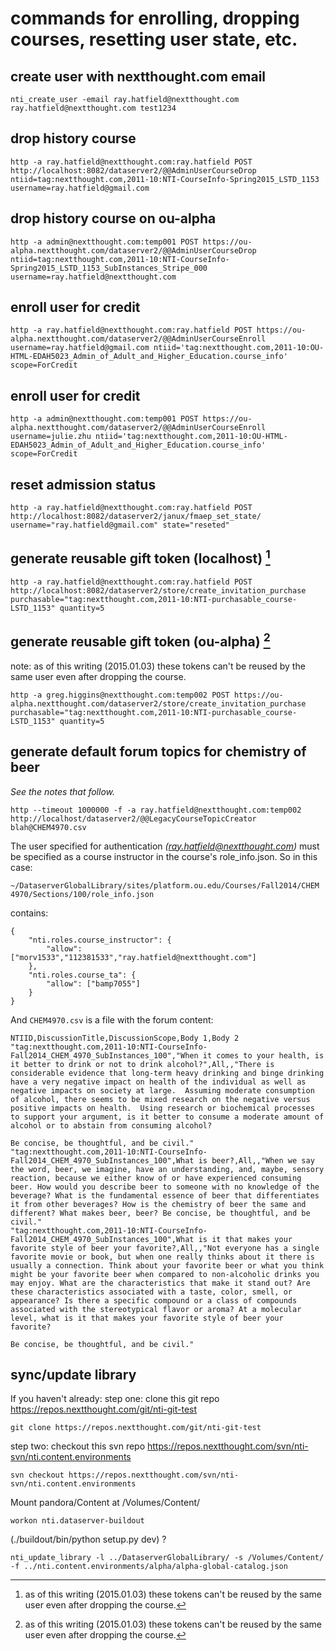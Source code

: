 # commands for enrolling, dropping courses, resetting user state, etc. 

## create user with nextthought.com email
    nti_create_user -email ray.hatfield@nextthought.com ray.hatfield@nextthought.com test1234

## drop history course

    http -a ray.hatfield@nextthought.com:ray.hatfield POST http://localhost:8082/dataserver2/@@AdminUserCourseDrop  ntiid=tag:nextthought.com,2011-10:NTI-CourseInfo-Spring2015_LSTD_1153 username=ray.hatfield@gmail.com

## drop history course on ou-alpha

    http -a admin@nextthought.com:temp001 POST https://ou-alpha.nextthought.com/dataserver2/@@AdminUserCourseDrop ntiid=tag:nextthought.com,2011-10:NTI-CourseInfo-Spring2015_LSTD_1153_SubInstances_Stripe_000 username=ray.hatfield@nextthought.com

## enroll user for credit

    http -a ray.hatfield@nextthought.com:ray.hatfield POST https://ou-alpha.nextthought.com/dataserver2/@@AdminUserCourseEnroll username=ray.hatfield@gmail.com ntiid='tag:nextthought.com,2011-10:OU-HTML-EDAH5023_Admin_of_Adult_and_Higher_Education.course_info' scope=ForCredit

## enroll user for credit

    http -a admin@nextthought.com:temp001 POST https://ou-alpha.nextthought.com/dataserver2/@@AdminUserCourseEnroll username=julie.zhu ntiid='tag:nextthought.com,2011-10:OU-HTML-EDAH5023_Admin_of_Adult_and_Higher_Education.course_info' scope=ForCredit

## reset admission status

    http -a ray.hatfield@nextthought.com:ray.hatfield POST http://localhost:8082/dataserver2/janux/fmaep_set_state/ username="ray.hatfield@gmail.com" state="reseted"

## generate reusable gift token (localhost) [^notresuablebysameuser]

    http -a ray.hatfield@nextthought.com:ray.hatfield POST http://localhost:8082/dataserver2/store/create_invitation_purchase purchasable="tag:nextthought.com,2011-10:NTI-purchasable_course-LSTD_1153" quantity=5

## generate reusable gift token (ou-alpha) [^notresuablebysameuser]
note: as of this writing (2015.01.03) these tokens can't be reused by the same user even after dropping the course.

    http -a greg.higgins@nextthought.com:temp002 POST https://ou-alpha.nextthought.com/dataserver2/store/create_invitation_purchase purchasable="tag:nextthought.com,2011-10:NTI-purchasable_course-LSTD_1153" quantity=5

## generate default forum topics for chemistry of beer
_See the notes that follow._

    http --timeout 1000000 -f -a ray.hatfield@nextthought.com:temp002 http://localhost/dataserver2/@@LegacyCourseTopicCreator blah@CHEM4970.csv

The user specified for authentication *(ray.hatfield@nextthought.com)* must be specified as a course instructor in the course's role_info.json. So in this case:

    ~/DataserverGlobalLibrary/sites/platform.ou.edu/Courses/Fall2014/CHEM 4970/Sections/100/role_info.json

contains: 

    {
        "nti.roles.course_instructor": {
            "allow": ["morv1533","112381533","ray.hatfield@nextthought.com"]
        },
        "nti.roles.course_ta": {
            "allow": ["bamp7055"]
        }
    }


And `CHEM4970.csv` is a file with the forum content:

    NTIID,DiscussionTitle,DiscussionScope,Body 1,Body 2
    "tag:nextthought.com,2011-10:NTI-CourseInfo-Fall2014_CHEM_4970_SubInstances_100","When it comes to your health, is it better to drink or not to drink alcohol?",All,,"There is considerable evidence that long-term heavy drinking and binge drinking have a very negative impact on health of the individual as well as negative impacts on society at large.  Assuming moderate consumption of alcohol, there seems to be mixed research on the negative versus positive impacts on health.  Using research or biochemical processes to support your argument, is it better to consume a moderate amount of alcohol or to abstain from consuming alcohol?
    
    Be concise, be thoughtful, and be civil."
    "tag:nextthought.com,2011-10:NTI-CourseInfo-Fall2014_CHEM_4970_SubInstances_100",What is beer?,All,,"When we say the word, beer, we imagine, have an understanding, and, maybe, sensory reaction, because we either know of or have experienced consuming beer. How would you describe beer to someone with no knowledge of the beverage? What is the fundamental essence of beer that differentiates it from other beverages? How is the chemistry of beer the same and different? What makes beer, beer? Be concise, be thoughtful, and be civil."
    "tag:nextthought.com,2011-10:NTI-CourseInfo-Fall2014_CHEM_4970_SubInstances_100",What is it that makes your favorite style of beer your favorite?,All,,"Not everyone has a single favorite movie or book, but when one really thinks about it there is usually a connection. Think about your favorite beer or what you think might be your favorite beer when compared to non-alcoholic drinks you may enjoy. What are the characteristics that make it stand out? Are these characteristics associated with a taste, color, smell, or appearance? Is there a specific compound or a class of compounds associated with the stereotypical flavor or aroma? At a molecular level, what is it that makes your favorite style of beer your favorite? 
    
    Be concise, be thoughtful, and be civil."

 [^notresuablebysameuser]: as of this writing (2015.01.03) these tokens can't be reused by the same user even after dropping the course.

## sync/update library

If you haven't already:
step one: clone this git repo
https://repos.nextthought.com/git/nti-git-test

    git clone https://repos.nextthought.com/git/nti-git-test

step two: checkout this svn repo
https://repos.nextthought.com/svn/nti-svn/nti.content.environments

    svn checkout https://repos.nextthought.com/svn/nti-svn/nti.content.environments

Mount pandora/Content at /Volumes/Content/

    workon nti.dataserver-buildout 

(./buildout/bin/python setup.py dev) ?

    nti_update_library -l ../DataserverGlobalLibrary/ -s /Volumes/Content/ -f ../nti.content.environments/alpha/alpha-global-catalog.json 

